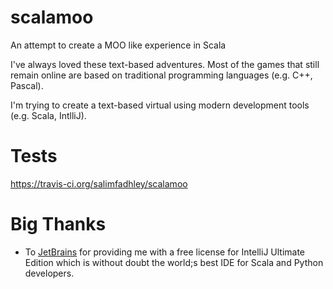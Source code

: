 # scalamoo

An attempt to create a MOO like experience in Scala

I've always loved these text-based adventures. Most of the games that still remain online
are based on traditional programming languages (e.g. C++, Pascal). 

I'm trying to create a text-based virtual using modern development tools (e.g. Scala, IntlliJ).

# Tests

https://travis-ci.org/salimfadhley/scalamoo

# Big Thanks

* To [JetBrains](https://www.jetbrains.com/) for providing me with a free license for IntelliJ Ultimate Edition which is without
 doubt the world;s best IDE for Scala and Python developers.